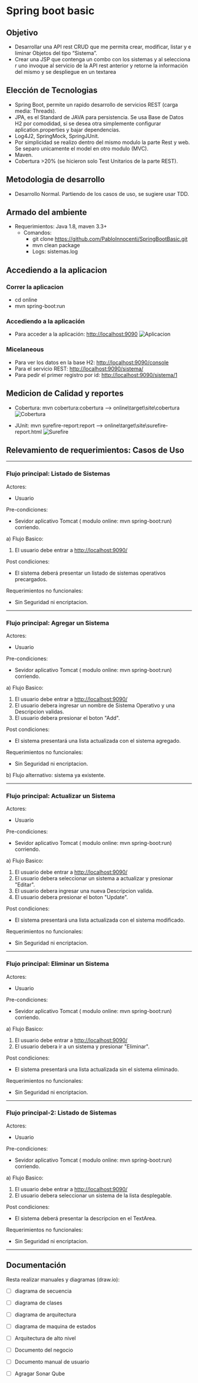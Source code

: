 # Spring boot basic

## Objetivo

* Desarrollar una API rest CRUD que me permita crear, modificar, listar y eliminar Objetos del tipo “Sistema”.
* Crear una JSP que contenga un combo con los sistemas y al seleccionar uno invoque al servicio de la API rest anterior y retorne la información del mismo y se despliegue en un textarea

## Elección de Tecnologias

* Spring Boot, permite un rapido desarrollo de servicios REST (carga media: Threads).
* JPA, es el Standard de JAVA para persistencia. Se usa Base de Datos H2 por comodidad, si se desea otra simplemente configurar aplication.properties y bajar dependencias.
* Log4J2, SpringMock, SpringJUnit.  
* Por simplicidad se realizo dentro del mismo modulo la parte Rest y web. Se separo unicamente el model en otro modulo (MVC).
* Maven.
* Cobertura >20% (se hicieron solo Test Unitarios de la parte REST).

## Metodologia de desarrollo #

* Desarrollo Normal. Partiendo de los casos de uso, se sugiere usar TDD.

## Armado del ambiente

* Requerimientos: Java 1.8, maven 3.3+
  * Comandos:
    * git clone <https://github.com/PabloInnocenti/SpringBootBasic.git>
    * mvn clean package
    * Logs: sistemas.log

## Accediendo a la aplicacion

### Correr la aplicacion

* cd online
* mvn spring-boot:run

### Accediendo a la aplicación

* Para acceder a la aplicación: <http://localhost:9090>
![Aplicacion](Sistemas.png)

### Micelaneous

* Para ver los datos en la base H2: <http://localhost:9090/console>
* Para el servicio REST: <http://localhost:9090/sistema/>
* Para pedir el primer registro por id: <http://localhost:9090/sistema/1>

## Medicion de Calidad y reportes

* Cobertura: mvn cobertura:cobertura --> online\target\site\cobertura
![Cobertura](cobertura.png)

* JUnit: mvn surefire-report:report --> online\target\site\surefire-report.html
![Surefire](surefire.png)

## Relevamiento de requerimientos: Casos de Uso

---

### Flujo principal: Listado de Sistemas

Actores:

* Usuario

Pre-condiciones:

* Sevidor aplicativo Tomcat ( modulo online: mvn spring-boot:run) corriendo.

a) Flujo Basico:

1. El usuario debe entrar a <http://localhost:9090/>

Post condiciones:

* El sistema deberá presentar un listado de sistemas operativos precargados.

Requerimientos no funcionales:

* Sin Seguridad ni encriptacion.

---

### Flujo principal: Agregar un Sistema

Actores:

* Usuario

Pre-condiciones:

* Sevidor aplicativo Tomcat ( modulo online: mvn spring-boot:run) corriendo.

a) Flujo Basico:

1. El usuario debe entrar a <http://localhost:9090/>
2. El usuario debera ingresar un nombre de Sistema Operativo y una Descripcion validas.
3. El usuario debera presionar el boton "Add".

Post condiciones:

* El sistema presentará una lista actualizada con el sistema agregado.

Requerimientos no funcionales:

* Sin Seguridad ni encriptacion.

b) Flujo alternativo: sistema ya existente.

---

### Flujo principal: Actualizar un Sistema

Actores:

* Usuario

Pre-condiciones:

* Sevidor aplicativo Tomcat ( modulo online: mvn spring-boot:run) corriendo.

a) Flujo Basico:

1. El usuario debe entrar a <http://localhost:9090/>
2. El usuario debera seleccionar un sistema a actualizar y presionar "Editar".
3. El usuario debera ingresar una nueva Descripcion valida.
4. El usuario debera presionar el boton "Update".

Post condiciones:

* El sistema presentará una lista actualizada con el sistema modificado.

Requerimientos no funcionales:

* Sin Seguridad ni encriptacion.

---

### Flujo principal: Eliminar un Sistema

Actores:

* Usuario

Pre-condiciones:

* Sevidor aplicativo Tomcat ( modulo online: mvn spring-boot:run) corriendo.

a) Flujo Basico:

1. El usuario debe entrar a <http://localhost:9090/>
2. El usuario debera ir a un sistema y presionar "Eliminar".

Post condiciones:

* El sistema presentará una lista actualizada sin el sistema eliminado.

Requerimientos no funcionales:

* Sin Seguridad ni encriptacion.

---

### Flujo principal-2: Listado de Sistemas

Actores:

* Usuario

Pre-condiciones:

* Sevidor aplicativo Tomcat ( modulo online: mvn spring-boot:run) corriendo.

a) Flujo Basico:

1. El usuario debe entrar a <http://localhost:9090/>
2. El usuario debera seleccionar un sistema de la lista desplegable.

Post condiciones:

* El sistema deberá presentar la descripcion en el TextArea.

Requerimientos no funcionales:

* Sin Seguridad ni encriptacion.

---

## Documentación

Resta realizar manuales y diagramas (draw.io):

* [ ] diagrama de secuencia
* [ ] diagrama de clases
* [ ] diagrama de arquitectura
* [ ] diagrama de maquina de estados
* [ ] Arquitectura de alto nivel

* [ ] Documento del negocio
* [ ] Documento manual de usuario

* [ ] Agragar Sonar Qube

